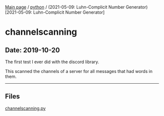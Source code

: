 [Main page](/) / [python](/python) / (2021-05-09: Luhn-Complicit Number Generator)[2021-05-09: Luhn-Complicit Number Generator]

# channelscanning

## Date: 2019-10-20

The first test I ever did with the discord library.

This scanned the channels of a server for all messages that had words in them.

-----

## Files

[channelscanning.py](channelscanning.py)